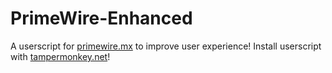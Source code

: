 # PrimeWire-Enhanced

A userscript for [primewire.mx](primewire.mx) to improve user experience!
Install userscript with [tampermonkey.net](https://www.tampermonkey.net/)!
